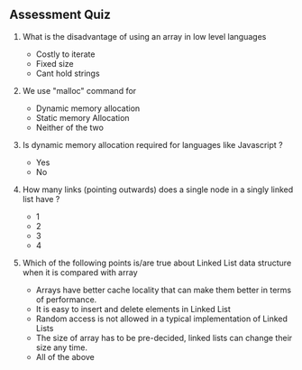 ## Assessment Quiz
1. What is the disadvantage of using an array in low level languages
    - Costly to iterate
    - Fixed size
    - Cant hold strings
2. We use "malloc" command for
    - Dynamic memory allocation
    - Static memory Allocation
    - Neither of the two
3. Is dynamic memory allocation required for languages like Javascript ?
    - Yes
    - No
4. How many links (pointing outwards) does a single node in a singly linked list have ?
    - 1
    - 2
    - 3
    - 4
5. Which of the following points is/are true about Linked List data structure when it is compared with array

    - Arrays have better cache locality that can make them better in terms of performance.
    - It is easy to insert and delete elements in Linked List
    - Random access is not allowed in a typical implementation of Linked Lists
    - The size of array has to be pre-decided, linked lists can change their size any time.
    - All of the above
